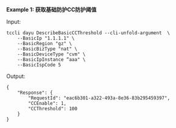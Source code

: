 **Example 1: 获取基础防护CC防护阈值**



Input: 

```
tccli dayu DescribeBasicCCThreshold --cli-unfold-argument  \
    --BasicIp "1.1.1.1" \
    --BasicRegion "gz" \
    --BasicBizType "nat" \
    --BasicDeviceType "cvm" \
    --BasicIpInstance “aaa" \
    --BasicIspCode 5
```

Output: 
```
{
    "Response": {
        "RequestId": "eac6b301-a322-493a-8e36-83b295459397",
        "CCEnable": 1,
        "CCThreshold": 100
    }
}
```

